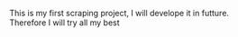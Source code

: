 This is my first scraping project, I will develope it in futture.<br>
Therefore I will try all my best